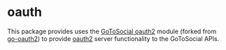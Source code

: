 # oauth

This package provides uses the [GoToSocial oauth2](https://github.com/gotosocial/oauth2) module (forked from [go-oauth2](https://github.com/go-oauth2/oauth2)) to provide [oauth2](https://www.oauth.com/) server functionality to the GoToSocial APIs.
